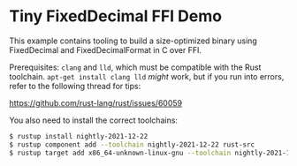 # Tiny FixedDecimal FFI Demo

This example contains tooling to build a size-optimized binary using FixedDecimal and FixedDecimalFormat in C over FFI.

Prerequisites: `clang` and `lld`, which must be compatible with the Rust toolchain. `apt-get install clang lld` *might* work, but if you run into errors, refer to the following thread for tips:

https://github.com/rust-lang/rust/issues/60059

You also need to install the correct toolchains:

```bash
$ rustup install nightly-2021-12-22
$ rustup component add --toolchain nightly-2021-12-22 rust-src
$ rustup target add x86_64-unknown-linux-gnu --toolchain nightly-2021-12-22
```
